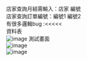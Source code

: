 店家查詢月結需輸入：店家 編號<br>
店家查詢訂單編號：編號1 編號2<br>
有很多邏輯bug :<<<<< <br>
資料表<br>
![image](https://github.com/hsuan619/searchingLinebot/assets/100425158/3661ecd7-bc5e-43c6-b76f-8cbf9a4454b6)
測試畫面<br>
![image](https://github.com/hsuan619/searchingLinebot/assets/100425158/6210d1b8-4ab0-4d74-b2b1-6baa6298cba6)<br>
![image](https://github.com/hsuan619/searchingLinebot/assets/100425158/6ef675ba-b0d4-4e23-bbd7-e1ebca607f6c)
